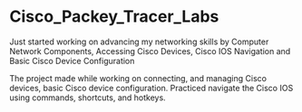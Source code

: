 # Cisco_Packey_Tracer_Labs
Just started working on advancing my networking skills by Computer Network Components, Accessing Cisco Devices, Cisco IOS Navigation and Basic Cisco Device Configuration


The project made while working on connecting, and managing Cisco devices, basic Cisco device configuration.
Practiced navigate the Cisco IOS using commands, shortcuts, and hotkeys.


